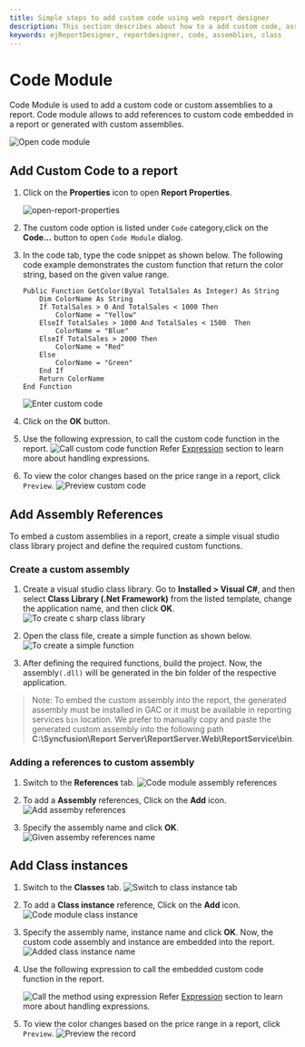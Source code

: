 ```yaml
---
title: Simple steps to add custom code using web report designer
description: This section describes about how to a add custom code, assembly references using Bold Report Designer
keywords: ejReportDesigner, reportdesigner, code, assemblies, class
---
```


# Code Module

Code Module is used to add a custom code or custom assemblies to a report. Code module allows to add references to custom code embedded in a report or generated with custom assemblies.

![Open code module](/static/assets/on-premise/images/report-designer/compose-report/code-module/open-code-module.png)

## Add Custom Code to a report

1. Click on the **Properties** icon to open **Report Properties**.

    ![open-report-properties](/static/assets/on-premise/images/report-designer/compose-report/unit-switcher/open-report-properties.png)
2. The custom code option is listed under `Code` category,click on the **Code...** button to open `Code Module` dialog.
3. In the code tab, type the code snippet as shown below. The following code example demonstrates the custom function that return the color string, based on the given value range.

    ```basic
    Public Function GetColor(ByVal TotalSales As Integer) As String
        Dim ColorName As String
        If TotalSales > 0 And TotalSales < 1000 Then
            ColorName = "Yellow"
        ElseIf TotalSales > 1000 And TotalSales < 1500  Then
            ColorName = "Blue"
        ElseIf TotalSales > 2000 Then
            ColorName = "Red"
        Else
            ColorName = "Green"
        End If
        Return ColorName
    End Function
    ```

    ![Enter custom code](/static/assets/on-premise/images/report-designer/compose-report/code-module/code-section.png)
4. Click on the **OK** button.
5. Use the following expression, to call the custom code function in the report.
    ![Call custom code function](/static/assets/on-premise/images/report-designer/compose-report/code-module/custom-code-expression.png)
Refer [Expression](/on-premise/report-designer/compose-report/expressions/) section to learn more about handling expressions.
6. To view the color changes based on the price range in a report, click `Preview`.
![Preview custom code](/static/assets/on-premise/images/report-designer/compose-report/code-module/custom-code-preview.png)

## Add Assembly References

To embed a custom assemblies in a report, create a simple visual studio class library project and define the required custom functions.

### Create a custom assembly

1. Create a visual studio class library. Go to **Installed > Visual C#**, and then select **Class Library (.Net Framework)** from the listed template, change the application name, and then click **OK**.
![To create c sharp class library](/static/assets/on-premise/images/report-designer/compose-report/code-module/assembly-references.png)

2. Open the class file, create a simple function as shown below.
![To create a simple function](/static/assets/on-premise/images/report-designer/compose-report/code-module/add-references.png)

3. After defining the required functions, build the project. Now, the assembly`(.dll)` will be generated in the bin folder of the respective application.

> Note: To embed the custom assembly into the report, the generated assembly must be installed in GAC or it must be available in reporting services `bin` location. We prefer to manually copy and paste the generated custom assembly into the following path **C:\Syncfusion\Report Server\ReportServer.Web\ReportService\bin**.

### Adding a references to custom assembly

1. Switch to the **References** tab.
![Code module assembly references](/static/assets/on-premise/images/report-designer/compose-report/code-module/references-tab.png)

2. To add a **Assembly** references, Click on the **Add** icon.
![Add assemby references](/static/assets/on-premise/images/report-designer/compose-report/code-module/reference-add-icon.png)

3. Specify the assembly name and click **OK**.
![Given assemby references name](/static/assets/on-premise/images/report-designer/compose-report/code-module/assembly-reference-name.png)

## Add Class instances

1. Switch to the **Classes** tab.
    ![Switch to class instance tab](/static/assets/on-premise/images/report-designer/compose-report/code-module/classinstance-tab.png)

2. To add a **Class instance** reference, Click on the **Add** icon.
    ![Code module class instance](/static/assets/on-premise/images/report-designer/compose-report/code-module/listed-class-instance.png)

3. Specify the assembly name, instance name and click **OK**. Now, the custom code assembly and instance are embedded into the report.
    ![Added class instance name](/static/assets/on-premise/images/report-designer/compose-report/code-module/added-class-instances.png)

4. Use the following expression to call the embedded custom code function in the report.

    ![Call the method using expression](/static/assets/on-premise/images/report-designer/compose-report/code-module/custom-assembly-expression.png)
Refer [Expression](/on-premise/report-designer/compose-report/expressions/) section to learn more about handling expressions.

5. To view the color changes based on the price range in a report, click `Preview`.
    ![Preview the record](/static/assets/on-premise/images/report-designer/compose-report/code-module/custom-code-preview.png)